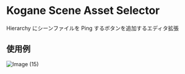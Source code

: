 # Kogane Scene Asset Selector

Hierarchy にシーンファイルを Ping するボタンを追加するエディタ拡張

## 使用例

![Image (15)](https://user-images.githubusercontent.com/6134875/79828290-6abbf200-83db-11ea-896d-e72080674d43.gif)

